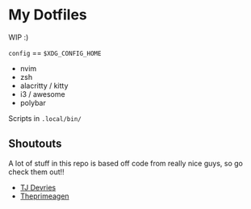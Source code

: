 # My Dotfiles

WIP :)

`config` == `$XDG_CONFIG_HOME`

- nvim
- zsh
- alacritty / kitty
- i3 / awesome
- polybar

Scripts in `.local/bin/`

## Shoutouts

A lot of stuff in this repo is based off code from really nice guys, so go check them out!!

- [TJ Devries](https://github.com/tjdevries)
- [Theprimeagen](https://github.com/ThePrimeagen)
